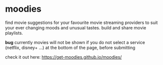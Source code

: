 # moodies

find movie suggestions for your favourite movie streaming providers to suit your ever changing moods and unusual tastes.
build and share movie playlists.

**bug** currently movies will not be shown if you do not select a service (netflix, disney+ ...) at the bottom of the page, before submitting

check it out here: https://get-moodies.github.io/moodies/
